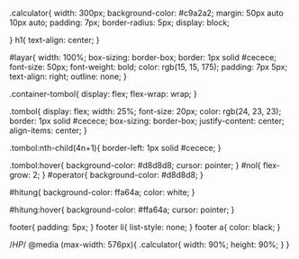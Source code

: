 .calculator{
width: 300px;
background-color: #c9a2a2;
margin: 50px auto 10px auto;
padding: 7px;
border-radius: 5px;
display: block;
  
}
h1{
  text-align: center;
}

#layar{
  width: 100%;
  box-sizing: border-box;
  border: 1px solid #cecece;
  font-size: 50px;
  font-weight: bold;
  color: rgb(15, 15, 175);
  padding: 7px 5px;
  text-align: right;
  outline: none;
}

.container-tombol{
  display: flex;
  flex-wrap: wrap;
}

.tombol{
  display: flex;
  width: 25%;
  font-size: 20px;
  color: rgb(24, 23, 23);
  border: 1px solid #cecece;
  box-sizing: border-box;
  justify-content: center;
  align-items: center;
}

.tombol:nth-child(4n+1){
  border-left: 1px solid #cecece;
}

.tombol:hover{
  background-color: #d8d8d8;
  cursor: pointer;
}
#nol{
  flex-grow: 2;
}
#operator{
  background-color: #d8d8d8;
}

#hitung{
  background-color: ffa64a;
  color: white;
}

#hitung:hover{
  background-color: #ffa64a;
  cursor: pointer;
}

footer{
  padding: 5px;
}
footer li{
  list-style: none;
}
footer a{
  color: black;
}

/*HP*/
@media (max-width: 576px){
  .calculator{
    width: 90%;
    height: 90%;
  }
}

